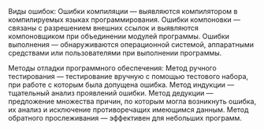 Виды ошибок:
Ошибки компиляции — выявляются компилятором в компилируемых языках программирования.
Ошибки компоновки — связаны с разрешением внешних ссылок и выявляются компоновщиком при объединении модулей программы.
Ошибки выполнения — обнаруживаются операционной системой, аппаратными средствами или пользователями при выполнении программы.

Методы отладки программного обеспечения:
Метод ручного тестирования — тестирование вручную с помощью тестового набора, при работе с которым была допущена ошибка.
Метод индукции — тщательный анализ проявлений ошибки.
Метод дедукции — предложение множества причин, по которым могла возникнуть ошибка, их анализ и исключение противоречащих имеющимся данным.
Метод обратного прослеживания — эффективен для небольших программ.
